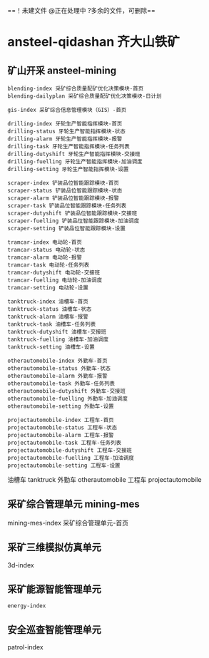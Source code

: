 ==！未建文件 @正在处理中 ?多余的文件，可删除==
# ansteel-qidashan 齐大山铁矿

## 矿山开采 ansteel-mining

```
blending-index 采矿综合质量配矿优化决策模块-首页
blending-dailyplan 采矿综合质量配矿优化决策模块-日计划
```

```
gis-index 采矿综合信息管理模块（GIS）-首页
```

```
drilling-index 牙轮生产智能指挥模块-首页
drilling-status 牙轮生产智能指挥模块-状态
drilling-alarm 牙轮生产智能指挥模块-报警
drilling-task 牙轮生产智能指挥模块-任务列表
drilling-dutyshift 牙轮生产智能指挥模块-交接班
drilling-fuelling 牙轮生产智能指挥模块-加油调度
drilling-setting 牙轮生产智能指挥模块-设置
```

```
scraper-index 铲装品位智能跟踪模块-首页
scraper-status 铲装品位智能跟踪模块-状态
scraper-alarm 铲装品位智能跟踪模块-报警
scraper-task 铲装品位智能跟踪模块-任务列表
scraper-dutyshift 铲装品位智能跟踪模块-交接班
scraper-fuelling 铲装品位智能跟踪模块-加油调度
scraper-setting 铲装品位智能跟踪模块-设置
```

```
tramcar-index 电动轮-首页
tramcar-status 电动轮-状态
tramcar-alarm 电动轮-报警
tramcar-task 电动轮-任务列表
tramcar-dutyshift 电动轮-交接班
tramcar-fuelling 电动轮-加油调度
tramcar-setting 电动轮-设置
```

```
tanktruck-index 油槽车-首页
tanktruck-status 油槽车-状态
tanktruck-alarm 油槽车-报警
tanktruck-task 油槽车-任务列表
tanktruck-dutyshift 油槽车-交接班
tanktruck-fuelling 油槽车-加油调度
tanktruck-setting 油槽车-设置
```

```
otherautomobile-index 外勤车-首页
otherautomobile-status 外勤车-状态
otherautomobile-alarm 外勤车-报警
otherautomobile-task 外勤车-任务列表
otherautomobile-dutyshift 外勤车-交接班
otherautomobile-fuelling 外勤车-加油调度
otherautomobile-setting 外勤车-设置
```

```
projectautomobile-index 工程车-首页
projectautomobile-status 工程车-状态
projectautomobile-alarm 工程车-报警
projectautomobile-task 工程车-任务列表
projectautomobile-dutyshift 工程车-交接班
projectautomobile-fuelling 工程车-加油调度
projectautomobile-setting 工程车-设置
```

油槽车 tanktruck
外勤车 otherautomobile
工程车 projectautomobile

采矿综合管理单元 mining-mes
---
mining-mes-index 采矿综合管理单元-首页

采矿三维模拟仿真单元
---
3d-index


采矿能源智能管理单元
---
```
energy-index
```
安全巡查智能管理单元
---
patrol-index

